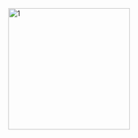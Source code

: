 
<img width="245" alt="1" src="https://github.com/user-attachments/assets/c12296d5-27bd-429a-822b-6a7bdd637712" />

